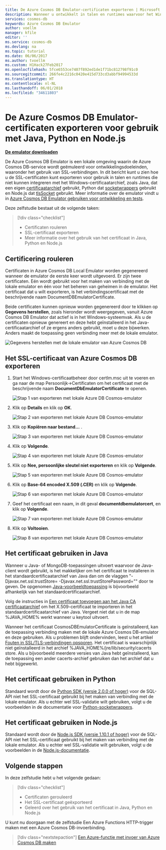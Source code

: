 ```yaml
---
title: De Azure Cosmos DB Emulator-certificaten exporteren | Microsoft Docs
description: Wanneer u ontwikkelt in talen en runtimes waarvoor het Windows-certificaatarchief niet wordt gebruikt, moet u de SSL-certificaten exporteren en beheren. Dit bericht bevat stapsgewijze instructies.
services: cosmos-db
keywords: Azure Cosmos DB Emulator
author: voellm
manager: kfile
editor: ''
ms.service: cosmos-db
ms.devlang: na
ms.topic: tutorial
ms.date: 06/06/2017
ms.author: tvoellm
ms.custom: H1Hack27Feb2017
ms.openlocfilehash: 5fce6553ce7407f892ed1de1f71bc812798f91c0
ms.sourcegitcommit: 266fe4c2216c0420e415d733cd3abbf94994533d
ms.translationtype: HT
ms.contentlocale: nl-NL
ms.lasthandoff: 06/01/2018
ms.locfileid: "34611803"
---
```

# <a name="export-the-azure-cosmos-db-emulator-certificates-for-use-with-java-python-and-nodejs"></a>De Azure Cosmos DB Emulator-certificaten exporteren voor gebruik met Java, Python en Node.js

[**De emulator downloaden**](https://aka.ms/cosmosdb-emulator)

De Azure Cosmos DB Emulator is een lokale omgeving waarin de Azure Cosmos DB-service wordt geëmuleerd voor ontwikkelingsdoeleinden, waaronder het gebruik van SSL-verbindingen. In dit bericht kunt u zien hoe u de SSL-certificaten kunt exporteren voor gebruik in talen en runtimes die niet kunnen integreren met het Windows-certificaatarchief, zoals Java, dat een eigen [certificaatarchief](https://docs.oracle.com/cd/E19830-01/819-4712/ablqw/index.html) gebruikt, Python dat [socketwrappers](https://docs.python.org/2/library/ssl.html) gebruikt en Node.js dat [tlsSocket](https://nodejs.org/api/tls.html#tls_tls_connect_options_callback) gebruikt. Meer informatie over de emulator vindt u in [Azure Cosmos DB Emulator gebruiken voor ontwikkeling en tests](./local-emulator.md).

Deze zelfstudie bestaat uit de volgende taken:

> [!div class="checklist"]
> * Certificaten rouleren
> * SSL-certificaat exporteren
> * Meer informatie over het gebruik van het certificaat in Java, Python en Node.js

## <a name="certification-rotation"></a>Certificering rouleren

Certificaten in Azure Cosmos DB Local Emulator worden gegenereerd wanneer de emulator de eerste keer wordt uitgevoerd. Er zijn twee certificaten. Eén wordt gebruikt voor het maken van verbinding met de lokale emulator en één voor het beheren van geheimen in de emulator. Het certificaat dat u wilt exporteren, is het verbindingscertificaat met de beschrijvende naam DocumentDBEmulatorCertificate.

Beide certificaten kunnen opnieuw worden gegenereerd door te klikken op **Gegevens herstellen**, zoals hieronder wordt weergegeven, vanuit Azure Cosmos DB Emulator dat actief is in het Windows-systeemvak. Als u de certificaten opnieuw genereert en deze hebt geïnstalleerd in het Java-certificaatarchief of ze ergens anders gebruikt, moet u deze bijwerken. Anders maakt de toepassing geen verbinding meer met de lokale emulator.

![Gegevens herstellen met de lokale emulator van Azure Cosmos DB](./media/local-emulator-export-ssl-certificates/database-local-emulator-reset-data.png)

## <a name="how-to-export-the-azure-cosmos-db-ssl-certificate"></a>Het SSL-certificaat van Azure Cosmos DB exporteren

1. Start het Windows-certificaatbeheer door certlm.msc uit te voeren en ga naar de map Persoonlijk->Certificaten om het certificaat met de beschrijvende naam **DocumentDbEmulatorCertificate** te openen.

    ![Stap 1 van exporteren met lokale Azure DB Cosmos-emulator](./media/local-emulator-export-ssl-certificates/database-local-emulator-export-step-1.png)

2. Klik op **Details** en klik op **OK**.

    ![Stap 2 van exporteren met lokale Azure DB Cosmos-emulator](./media/local-emulator-export-ssl-certificates/database-local-emulator-export-step-2.png)

3. Klik op **Kopiëren naar bestand...** .

    ![Stap 3 van exporteren met lokale Azure DB Cosmos-emulator](./media/local-emulator-export-ssl-certificates/database-local-emulator-export-step-3.png)

4. Klik op **Volgende**.

    ![Stap 4 van exporteren met lokale Azure DB Cosmos-emulator](./media/local-emulator-export-ssl-certificates/database-local-emulator-export-step-4.png)

5. Klik op **Nee, persoonlijke sleutel niet exporteren** en klik op **Volgende**.

    ![Stap 5 van exporteren met lokale Azure DB Cosmos-emulator](./media/local-emulator-export-ssl-certificates/database-local-emulator-export-step-5.png)

6. Klik op **Base-64 encoded X.509 (.CER)** en klik op **Volgende**.

    ![Stap 6 van exporteren met lokale Azure DB Cosmos-emulator](./media/local-emulator-export-ssl-certificates/database-local-emulator-export-step-6.png)

7. Geef het certificaat een naam, in dit geval **documentdbemulatorcert**, en klik op **Volgende**.

    ![Stap 7 van exporteren met lokale Azure DB Cosmos-emulator](./media/local-emulator-export-ssl-certificates/database-local-emulator-export-step-7.png)

8. Klik op **Voltooien**.

    ![Stap 8 van exporteren met lokale Azure DB Cosmos-emulator](./media/local-emulator-export-ssl-certificates/database-local-emulator-export-step-8.png)

## <a name="how-to-use-the-certificate-in-java"></a>Het certificaat gebruiken in Java

Wanneer u Java- of MongoDB-toepassingen uitvoert waarvoor de Java-client wordt gebruikt, is het makkelijker om het certificaat te installeren in het standaardcertificaatarchief van Java dan om de vlaggen "-Djavax.net.ssl.trustStore=<keystore> -Djavax.net.ssl.trustStorePassword="<password>" door te geven. De opgenomen [Java-voorbeeldtoepassing](https://localhost:8081/_explorer/index.html) is bijvoorbeeld afhankelijk van het standaardcertificaatarchief.

Volg de instructies in [Een certificaat toevoegen aan het Java CA certificaatarchief](https://docs.microsoft.com/azure/java-add-certificate-ca-store) om het X.509-certificaat te importeren in het standaardcertificaatarchief van Java. Vergeet niet dat u in de map %JAVA_HOME% werkt wanneer u keytool uitvoert.

Wanneer het certificaat CosmosDBEmulatorCertificate is geïnstalleerd, kan de toepassing verbinding maken met de lokale Azure Cosmos DB-emulator en deze gebruiken. Als u problemen blijft ondervinden, leest u het artikel [Fouten in SSL/TLS-verbindingen opsporen](http://docs.oracle.com/javase/7/docs/technotes/guides/security/jsse/ReadDebug.html). Het certificaat is waarschijnlijk niet geïnstalleerd in het archief %JAVA_HOME%/jre/lib/security/cacerts store. Als u bijvoorbeeld meerdere versies van Java hebt geïnstalleerd, kan de toepassing een ander cacerts-archief gebruiken dan het archief dat u hebt bijgewerkt.

## <a name="how-to-use-the-certificate-in-python"></a>Het certificaat gebruiken in Python

Standaard wordt door de [Python SDK (versie 2.0.0 of hoger)](sql-api-sdk-python.md) voor de SQL-API niet het SSL-certificaat gebruikt bij het maken van verbinding met de lokale emulator. Als u echter wel SSL-validatie wilt gebruiken, volgt u de voorbeelden in de documentatie voor [Python-socketwrappers](https://docs.python.org/2/library/ssl.html).

## <a name="how-to-use-the-certificate-in-nodejs"></a>Het certificaat gebruiken in Node.js

Standaard wordt door de [Node.js SDK (versie 1.10.1 of hoger)](sql-api-sdk-node.md) voor de SQL-API niet het SSL-certificaat gebruikt bij het maken van verbinding met de lokale emulator. Als u echter wel SSL-validatie wilt gebruiken, volgt u de voorbeelden in de [Node.js-documentatie](https://nodejs.org/api/tls.html#tls_tls_connect_options_callback).

## <a name="next-steps"></a>Volgende stappen

In deze zelfstudie hebt u het volgende gedaan:

> [!div class="checklist"]
> * Certificaten gerouleerd
> * Het SSL-certificaat geëxporteerd
> * Geleerd over het gebruik van het certificaat in Java, Python en Node.js

U kunt nu doorgaan met de zelfstudie Een Azure Functions HTTP-trigger maken met een Azure Cosmos DB-invoerbinding.

> [!div class="nextstepaction"]
> [Een Azure-functie met invoer van Azure Cosmos DB maken](tutorial-functions-http-trigger.md) 
